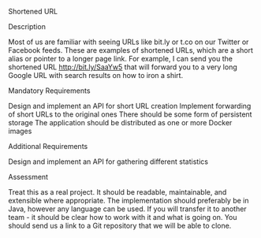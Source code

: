 Shortened URL

Description

Most of us are familiar with seeing URLs like bit.ly or t.co on our Twitter or Facebook feeds. These are examples of shortened URLs, which are a short alias or pointer to a longer page link. For example, I can send you the shortened URL http://bit.ly/SaaYw5 that will forward you to a very long Google URL with search results on how to iron a shirt.

 
Mandatory Requirements

Design and implement an API for short URL creation
Implement forwarding of short URLs to the original ones
There should be some form of persistent storage
The application should be distributed as one or more Docker images

Additional Requirements

Design and implement an API for gathering different statistics


Assessment

Treat this as a real project. It should be readable, maintainable, and extensible where appropriate.
The implementation should preferably be in Java, however any language can be used.
If you will transfer it to another team - it should be clear how to work with it and what is going on.
You should send us a link to a Git repository that we will be able to clone.

